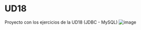 # UD18
Proyecto con los ejercicios de la UD18 (JDBC - MySQL)
![image](https://user-images.githubusercontent.com/41399547/128585256-13efb8bd-9b3c-41f7-903f-52f4cee5333a.png)
